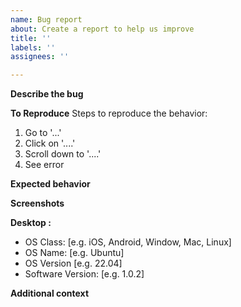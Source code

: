 ```yaml
---
name: Bug report
about: Create a report to help us improve
title: ''
labels: ''
assignees: ''

---
```


**Describe the bug**
<!-- A clear and concise description of what the bug is. -->

**To Reproduce**
Steps to reproduce the behavior:
1. Go to '...'
2. Click on '....'
3. Scroll down to '....'
4. See error

**Expected behavior**
<!-- A clear and concise description of what you expected to happen. -->

**Screenshots**
<!-- If applicable, add screenshots to help explain your problem. -->

**Desktop <!--(please complete the following information) -->:**
 - OS Class: [e.g. iOS, Android, Window, Mac, Linux]
 - OS Name: [e.g. Ubuntu]
 - OS Version [e.g. 22.04]
- Software Version:  [e.g. 1.0.2]


**Additional context**
<!-- Add any other context about the problem here. -->
